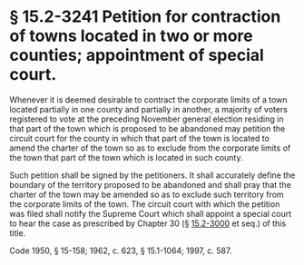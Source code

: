 # § 15.2-3241 Petition for contraction of towns located in two or more counties; appointment of special court.

<p>Whenever it is deemed desirable to contract the corporate limits of a town located partially in one county and partially in another, a majority of voters registered to vote at the preceding November general election residing in that part of the town which is proposed to be abandoned may petition the circuit court for the county in which that part of the town is located to amend the charter of the town so as to exclude from the corporate limits of the town that part of the town which is located in such county.</p><p>Such petition shall be signed by the petitioners. It shall accurately define the boundary of the territory proposed to be abandoned and shall pray that the charter of the town may be amended so as to exclude such territory from the corporate limits of the town. The circuit court with which the petition was filed shall notify the Supreme Court which shall appoint a special court to hear the case as prescribed by Chapter 30 (§ <a href='http://law.lis.virginia.gov/vacode/15.2-3000/'>15.2-3000</a> et seq.) of this title.</p><p>Code 1950, § 15-158; 1962, c. 623, § 15.1-1064; 1997, c. 587.</p>